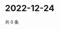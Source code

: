 # 2022-12-24

共 0 条

<!-- BEGIN WEIBO -->
<!-- 最后更新时间 Sat Dec 24 2022 11:14:05 GMT+0800 (China Standard Time) -->

<!-- END WEIBO -->
